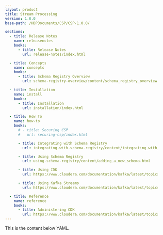 ```yaml
---
layout: product
title: Stream Processing
version: 1.0.0
base-path: /HDPDocuments/CSP/CSP-1.0.0/

sections:
  - title: Release Notes
    name: releasenotes
    books:
      - title: Release Notes
        url: release-notes/index.html

  - title: Concepts
    name: concepts
    books:
      - title: Schema Registry Overview
        url: schema-registry-overview/content/schema_registry_overview.html

  - title: Installation
    name: install
    books:
      - title: Installation
        url: installation/index.html

  - title: How To
    name: how-to
    books:
      # - title: Securing CSP
      #   url: securing-csp/index.html

      - title: Integrating with Schema Registry
        url: integrating-with-schema-registry/content/integrating_with_nifi.html

      - title: Using Schema Registry
        url: using-schema-registry/content/adding_a_new_schema.html

      - title: Using CDK
        url: https://www.cloudera.com/documentation/kafka/latest/topics/kafka_using.html

      - title: Using Kafka Streams
        url: https://www.cloudera.com/documentation/kafka/latest/topics/kafka_streams.html

  - title: Reference
    name: reference
    books:
      - title: Administering CDK
        url: https://www.cloudera.com/documentation/kafka/latest/topics/kafka_admin.html
---
```


This is the content below YAML.
